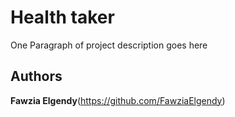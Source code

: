 # Health taker

One Paragraph of project description goes here

## Authors

**Fawzia Elgendy**(https://github.com/FawziaElgendy)
